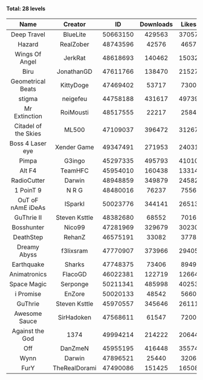 #### Total: 28 levels

| Name | Creator | ID | Downloads | Likes |
|:---:|:---:|:---:|:---:|:---:|
| Deep Travel | BlueLite | 50663150 | 429563 | 37057
| Hazard | RealZober | 48743596 | 42576 | 4657
| Wings Of Angel | JerkRat | 48618693 | 140462 | 15032
| Biru | JonathanGD | 47611766 | 138470 | 21527
| Geometrical Beats | KittyDoge | 47469402 | 53717 | 7300
| stigma | neigefeu | 44758188 | 431617 | 49739
| Mr Extinction | RoiMousti | 48517555 | 22217 | 2584
| Citadel of the Skies | ML500 | 47109037 | 396472 | 31267
| Boss 4 Laser eye | Xender Game | 49347491 | 271953 | 24031
| Pimpa | G3ingo | 45297335 | 495793 | 41010
| Alt F4 | TeamHFC | 45954010 | 160438 | 13314
| RadioCutter | Darwin | 48948859 | 349879 | 24582
| 1 PoinT 9 | N R G | 48480016 | 76237 | 7556
| OuT oF nAmE iDeAs | ISparkI | 50023776 | 344141 | 26513
| GuThrie II | Steven Ksttle | 48382680 | 68552 | 7016
| Bosshunter | Nico99 | 47281969 | 329679 | 30230
| DeathStep | RehanZ | 46575191 | 33082 | 3778
| Dreamy Abyss | f3lixsram | 47770907 | 373966 | 29405
| Earthquake  | Sharks | 47748375 | 73406 | 8949
| Animatronics | FlacoGD | 46022381 | 122719 | 12664
| Space Magic | Serponge | 50211341 | 485998 | 40253
| i Promise | EnZore | 50020133 | 48542 | 5660
| GuThrie | Steven Ksttle | 45970557 | 345646 | 26111
| Awesome Sauce | SirHadoken | 47568611 | 61547 | 7200
| Against the God | 1374 | 49994214 | 214222 | 20644
| Off | DanZmeN | 45955195 | 416448 | 35574
| Wynn | Darwin | 47896521 | 25440 | 3206
| FurY | TheRealDorami | 47490086 | 151425 | 16508
